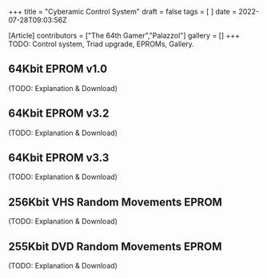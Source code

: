 +++
title = "Cyberamic Control System"
draft = false
tags = [ ]
date = 2022-07-28T09:03:56Z

[Article]
contributors = ["The 64th Gamer","Palazzol"]
gallery = []
+++
TODO: Control system, Triad upgrade, EPROMs, Gallery.

## 64Kbit EPROM v1.0 ##
(TODO: Explanation & Download)

## 64Kbit EPROM v3.2 ##
(TODO: Explanation & Download)

## 64Kbit EPROM v3.3 ##
(TODO: Explanation & Download)

## 256Kbit VHS Random Movements EPROM ##
(TODO: Explanation & Download)

## 255Kbit DVD Random Movements EPROM ##
(TODO: Explanation & Download)